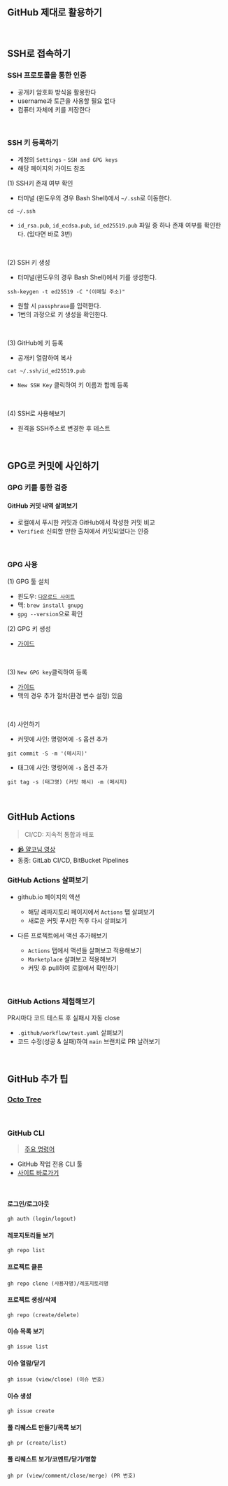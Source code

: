## GitHub 제대로 활용하기

<br />

## SSH로 접속하기

### SSH 프로토콜을 통한 인증

- 공개키 암호화 방식을 활용한다
- username과 토큰을 사용할 필요 없다
- 컴퓨터 자체에 키를 저장한다

<br />

### SSH 키 등록하기

- 계정의 `Settings` - `SSH and GPG keys`
- 해당 페이지의 가이드 참조

(1) SSH키 존재 여부 확인<br />

- 터미널 (윈도우의 경우 Bash Shell)에서 `~/.ssh`로 이동한다.

```
cd ~/.ssh
```

- `id_rsa.pub`, `id_ecdsa.pub`, `id_ed25519.pub` 파일 중 하나 존재 여부를 확인한다. (있다면 바로 3번)

<br />

(2) SSH 키 생성<br />

- 터미널(윈도우의 경우 Bash Shell)에서 키를 생성한다.

```
ssh-keygen -t ed25519 -C "(이메일 주소)"
```

- 원할 시 `passphrase`를 입력한다.
- 1번의 과정으로 키 생성을 확인한다.

<br />

(3) GitHub에 키 등록

- 공개키 열람하여 복사

```
cat ~/.ssh/id_ed25519.pub
```

- `New SSH Key` 클릭하여 키 이름과 함께 등록

<br />

(4) SSH로 사용해보기<br />

- 원격을 SSH주소로 변경한 후 테스트

<br />

## GPG로 커밋에 사인하기

### GPG 키를 통한 검증

#### GitHub 커밋 내역 살펴보기

- 로컬에서 푸시한 커밋과 GitHub에서 작성한 커밋 비교
- `Verified`: 신뢰할 만한 출처에서 커밋되었다는 인증

<br />

### GPG 사용

(1) GPG 툴 설치<br />

- 윈도우: [`다운로드 사이트`](https://www.gnupg.org/download/)
- 맥: `brew install gnupg`
- `gpg --version`으로 확인

(2) GPG 키 생성<br />

- [가이드](https://docs.github.com/en/authentication/managing-commit-signature-verification/generating-a-new-gpg-key)<br />

<br />

(3) `New GPG key`클릭하여 등록<br />

- [가이드](https://docs.github.com/en/authentication/managing-commit-signature-verification/telling-git-about-your-signing-key)
- 맥의 경우 추가 절차(환경 변수 설정) 있음

<br />

(4) 사인하기

- 커밋에 사인: 명령어에 `-S` 옵션 추가

```
git commit -S -m '(메시지)'
```

- 태그에 사인: 명령어에 `-s` 옵션 추가

```
git tag -s (태그명) (커밋 해시) -m (메시지)
```

<br />

## GitHub Actions

> CI/CD: 지속적 통합과 배포

- [📹 얄코님 영상](https://www.youtube.com/watch?v=UbI0Q_9epDM)<br />
- 동종: GitLab CI/CD, BitBucket Pipelines<br />

### GitHub Actions 살펴보기

- github.io 페이지의 액션

  - 해당 레파지토리 페이지에서 `Actions` 탭 살펴보기
  - 새로운 커밋 푸시한 직후 다시 살펴보기

- 다른 프로젝트에서 액션 추가해보기

  - `Actions` 탭에서 액션들 살펴보고 적용해보기
  - `Marketplace` 살펴보고 적용해보기
  - 커밋 후 pull하여 로컬에서 확인하기

<br />

### GitHub Actions 체험해보기

PR시마다 코드 테스트 후 실패시 자동 close

- `.github/workflow/test.yaml` 살펴보기
- 코드 수정(성공 & 실패)하여 `main` 브랜치로 PR 날려보기

<br />

## GitHub 추가 팁

### [Octo Tree](https://chrome.google.com/webstore/detail/octotree-github-code-tree/bkhaagjahfmjljalopjnoealnfndnagc)

<br />

### GitHub CLI

> [주요 명령어](https://cli.github.com/manual/)

- GitHub 작업 전용 CLI 툴
- [사이트 바로가기](https://cli.github.com/)

<br />

#### 로그인/로그아웃

```
gh auth (login/logout)
```

#### 레포지토리들 보기

```
gh repo list
```

#### 프로젝트 클론

```
gh repo clone (사용자명)/레포지토리명
```

#### 프로젝트 생성/삭제

```
gh repo (create/delete)
```

#### 이슈 목록 보기

```
gh issue list
```

#### 이슈 열람/닫기

```
gh issue (view/close) (이슈 번호)
```

#### 이슈 생성

```
gh issue create
```

#### 풀 리퀘스트 만들기/목록 보기

```
gh pr (create/list)
```

#### 풀 리퀘스트 보기/코멘트/닫기/병합

```
gh pr (view/comment/close/merge) (PR 번호)
```
